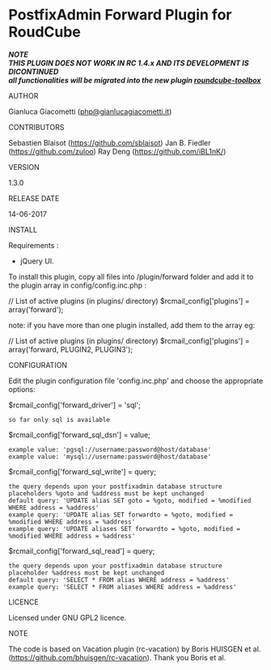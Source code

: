 # PostfixAdmin Forward Plugin for RoudCube

***NOTE***<br />
***THIS PLUGIN DOES NOT WORK IN RC 1.4.x AND ITS DEVELOPMENT IS DICONTINUED***<br />
***all functionalities will be migrated into the new plugin [roundcube-toolbox](https://github.com/gianlucagiacometti/roundcube-toolbox)***<br />


AUTHOR

Gianluca Giacometti (php@gianlucagiacometti.it)



CONTRIBUTORS

Sebastien Blaisot (https://github.com/sblaisot)
Jan B. Fiedler (https://github.com/zuloo)
Ray Deng (https://github.com/iBL1nK/)


VERSION

1.3.0



RELEASE DATE

14-06-2017



INSTALL

Requirements :
- jQuery UI.

To install this plugin, copy all files into /plugin/forward folder and
add it to the plugin array in config/config.inc.php :

// List of active plugins (in plugins/ directory)
$rcmail_config['plugins'] = array('forward');

note: if you have more than one plugin installed, add them to the array
eg:

// List of active plugins (in plugins/ directory)
$rcmail_config['plugins'] = array('forward, PLUGIN2, PLUGIN3');



CONFIGURATION

Edit the plugin configuration file 'config.inc.php' and choose the appropriate options:

$rcmail_config['forward_driver'] = 'sql';

    so far only sql is available

$rcmail_config['forward_sql_dsn'] = value;

    example value: 'pgsql://username:password@host/database'
    example value: 'mysql://username:password@host/database'

$rcmail_config['forward_sql_write'] = query;

    the query depends upon your postfixadmin database structure
    placeholders %goto and %address must be kept unchanged
    default query: 'UPDATE alias SET goto = %goto, modified = %modified WHERE address = %address'
    example query: 'UPDATE alias SET forwardto = %goto, modified = %modified WHERE address = %address'
    example query: 'UPDATE aliases SET forwardto = %goto, modified = %modified WHERE address = %address'

$rcmail_config['forward_sql_read'] = query;

    the query depends upon your postfixadmin database structure
    placeholder %address must be kept unchanged
    default query: 'SELECT * FROM alias WHERE address = %address'
    example query: 'SELECT * FROM aliases WHERE address = %address'



LICENCE

Licensed under GNU GPL2 licence.



NOTE

The code is based on Vacation plugin (rc-vacation) by Boris HUISGEN et al. (https://github.com/bhuisgen/rc-vacation).
Thank you Boris et al.
